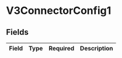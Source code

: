 # V3ConnectorConfig1


## Fields

| Field       | Type        | Required    | Description |
| ----------- | ----------- | ----------- | ----------- |